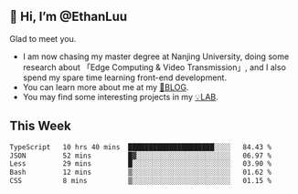 ## 👋 Hi, I’m @EthanLuu

Glad to meet you.

- I am now chasing my master degree at Nanjing University, doing some research about 「Edge Computing & Video Transmission」, and I also spend my spare time learning front-end development.
- You can learn more about me at my [📝BLOG](https://blog.ethanloo.cn).
- You may find some interesting projects in my [💡LAB](https://lab.ethanloo.cn).

## This Week
<!--START_SECTION:waka-->

```txt
TypeScript   10 hrs 40 mins  █████████████████████░░░░   84.43 %
JSON         52 mins         █▓░░░░░░░░░░░░░░░░░░░░░░░   06.97 %
Less         29 mins         █░░░░░░░░░░░░░░░░░░░░░░░░   03.90 %
Bash         12 mins         ▒░░░░░░░░░░░░░░░░░░░░░░░░   01.62 %
CSS          8 mins          ▒░░░░░░░░░░░░░░░░░░░░░░░░   01.15 %
```

<!--END_SECTION:waka-->
